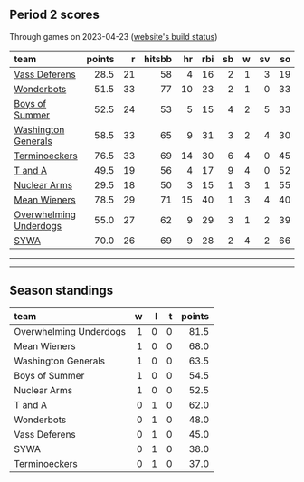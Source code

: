 

## Period 2 scores

Through games on 2023-04-23 ([website's build status](https://github.com/brian-bot/pl-site/actions))


|team                   | points|  r| hitsbb| hr| rbi| sb|  w| sv| so|   era|  whip|
|:----------------------|------:|--:|------:|--:|---:|--:|--:|--:|--:|-----:|-----:|
|[Vass Deferens](./vassdeferens)|   28.5| 21|     58|  4|  16|  2|  1|  3| 19| 8.379| 1.724|
|[Wonderbots](./wonderbots)|   51.5| 33|     77| 10|  23|  2|  1|  0| 33| 5.400| 1.248|
|[Boys of Summer](./boysofsummer)|   52.5| 24|     53|  5|  15|  4|  2|  5| 33| 2.893| 0.964|
|[Washington Generals](./washingtongenerals)|   58.5| 33|     65|  9|  31|  3|  2|  4| 30| 5.283| 1.533|
|[Terminoeckers](./terminoeckers)|   76.5| 33|     69| 14|  30|  6|  4|  0| 45| 2.925| 0.875|
|[T and A](./tanda)     |   49.5| 19|     56|  4|  17|  9|  4|  0| 52| 4.412| 1.314|
|[Nuclear Arms](./nucleararms)|   29.5| 18|     50|  3|  15|  1|  3|  1| 55| 6.410| 1.554|
|[Mean Wieners](./meanwieners)|   78.5| 29|     71| 15|  40|  1|  3|  4| 40| 2.368| 0.842|
|[Overwhelming Underdogs](./overwhelmingunderdogs)|   55.0| 27|     62|  9|  29|  3|  1|  2| 39| 3.259| 1.009|
|[SYWA](./sywa)         |   70.0| 26|     69|  9|  28|  2|  4|  2| 66| 2.700| 0.900|

* * *
* * *

## Season standings


|team                   |  w|  l|  t| points|
|:----------------------|--:|--:|--:|------:|
|Overwhelming Underdogs |  1|  0|  0|   81.5|
|Mean Wieners           |  1|  0|  0|   68.0|
|Washington Generals    |  1|  0|  0|   63.5|
|Boys of Summer         |  1|  0|  0|   54.5|
|Nuclear Arms           |  1|  0|  0|   52.5|
|T and A                |  0|  1|  0|   62.0|
|Wonderbots             |  0|  1|  0|   48.0|
|Vass Deferens          |  0|  1|  0|   45.0|
|SYWA                   |  0|  1|  0|   38.0|
|Terminoeckers          |  0|  1|  0|   37.0|


